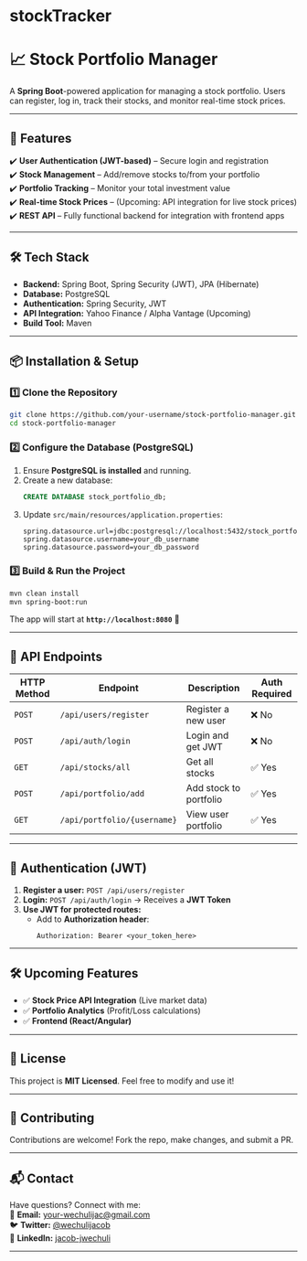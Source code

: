 # stockTracker
# **📈 Stock Portfolio Manager**  
A **Spring Boot**-powered application for managing a stock portfolio. Users can register, log in, track their stocks, and monitor real-time stock prices.  

---

## **🚀 Features**
✔️ **User Authentication (JWT-based)** – Secure login and registration  
✔️ **Stock Management** – Add/remove stocks to/from your portfolio   
✔️ **Portfolio Tracking** – Monitor your total investment value  
✔️ **Real-time Stock Prices** – (Upcoming: API integration for live stock prices)  
✔️ **REST API** – Fully functional backend for integration with frontend apps  

---

## **🛠️ Tech Stack**
- **Backend:** Spring Boot, Spring Security (JWT), JPA (Hibernate)  
- **Database:** PostgreSQL  
- **Authentication:** Spring Security, JWT  
- **API Integration:** Yahoo Finance / Alpha Vantage (Upcoming)  
- **Build Tool:** Maven  

---

## **📦 Installation & Setup**

### **1️⃣ Clone the Repository**
```bash
git clone https://github.com/your-username/stock-portfolio-manager.git
cd stock-portfolio-manager
```

### **2️⃣ Configure the Database (PostgreSQL)**
1. Ensure **PostgreSQL is installed** and running.
2. Create a new database:
   ```sql
   CREATE DATABASE stock_portfolio_db;
   ```
3. Update `src/main/resources/application.properties`:
   ```properties
   spring.datasource.url=jdbc:postgresql://localhost:5432/stock_portfolio_db
   spring.datasource.username=your_db_username
   spring.datasource.password=your_db_password
   ```

### **3️⃣ Build & Run the Project**
```bash
mvn clean install
mvn spring-boot:run
```

The app will start at **`http://localhost:8080`** 🚀  

---

## **📌 API Endpoints**
| HTTP Method | Endpoint                 | Description            | Auth Required |
|------------|-------------------------|------------------------|--------------|
| `POST`     | `/api/users/register`    | Register a new user    | ❌ No        |
| `POST`     | `/api/auth/login`        | Login and get JWT      | ❌ No        |
| `GET`      | `/api/stocks/all`        | Get all stocks         | ✅ Yes       |
| `POST`     | `/api/portfolio/add`     | Add stock to portfolio | ✅ Yes       |
| `GET`      | `/api/portfolio/{username}` | View user portfolio | ✅ Yes       |

---

## **🔐 Authentication (JWT)**
1. **Register a user:** `POST /api/users/register`
2. **Login:** `POST /api/auth/login` → Receives a **JWT Token**
3. **Use JWT for protected routes:**
   - Add to **Authorization header**:
     ```
     Authorization: Bearer <your_token_here>
     ```

---

## **🛠️ Upcoming Features**
- ✅ **Stock Price API Integration** (Live market data)  
- ✅ **Portfolio Analytics** (Profit/Loss calculations)  
- ✅ **Frontend (React/Angular)**  

---

## **📜 License**
This project is **MIT Licensed**. Feel free to modify and use it!  

---

## **🤝 Contributing**
Contributions are welcome! Fork the repo, make changes, and submit a PR.  

---

## **📬 Contact**
Have questions? Connect with me:  
📧 **Email:** your-wechulijac@gmail.com  
🐦 **Twitter:** [@wechulijacob](https://twitter.com/wechulijacob)  
🔗 **LinkedIn:** [jacob-jwechuli](https://linkedin.com/in/jacob-jwechuli)  

---
